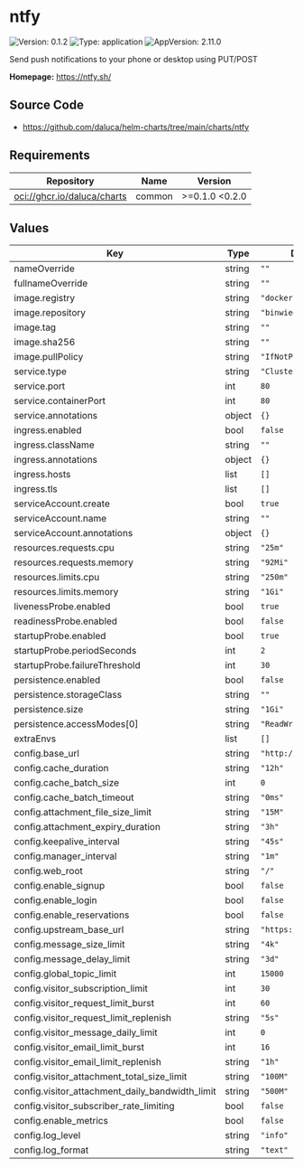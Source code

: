 # ntfy

![Version: 0.1.2](https://img.shields.io/badge/Version-0.1.2-informational?style=flat-square) ![Type: application](https://img.shields.io/badge/Type-application-informational?style=flat-square) ![AppVersion: 2.11.0](https://img.shields.io/badge/AppVersion-2.11.0-informational?style=flat-square)

Send push notifications to your phone or desktop using PUT/POST

**Homepage:** <https://ntfy.sh/>

## Source Code

* <https://github.com/daluca/helm-charts/tree/main/charts/ntfy>

## Requirements

| Repository | Name | Version |
|------------|------|---------|
| <oci://ghcr.io/daluca/charts> | common | >=0.1.0 <0.2.0 |

## Values

| Key | Type | Default | Description |
|-----|------|---------|-------------|
| nameOverride | string | `""` |  |
| fullnameOverride | string | `""` |  |
| image.registry | string | `"docker.io"` |  |
| image.repository | string | `"binwiederhier/ntfy"` |  |
| image.tag | string | `""` |  |
| image.sha256 | string | `""` |  |
| image.pullPolicy | string | `"IfNotPresent"` |  |
| service.type | string | `"ClusterIP"` |  |
| service.port | int | `80` |  |
| service.containerPort | int | `80` |  |
| service.annotations | object | `{}` |  |
| ingress.enabled | bool | `false` |  |
| ingress.className | string | `""` |  |
| ingress.annotations | object | `{}` |  |
| ingress.hosts | list | `[]` |  |
| ingress.tls | list | `[]` |  |
| serviceAccount.create | bool | `true` |  |
| serviceAccount.name | string | `""` |  |
| serviceAccount.annotations | object | `{}` |  |
| resources.requests.cpu | string | `"25m"` |  |
| resources.requests.memory | string | `"92Mi"` |  |
| resources.limits.cpu | string | `"250m"` |  |
| resources.limits.memory | string | `"1Gi"` |  |
| livenessProbe.enabled | bool | `true` |  |
| readinessProbe.enabled | bool | `false` |  |
| startupProbe.enabled | bool | `true` |  |
| startupProbe.periodSeconds | int | `2` |  |
| startupProbe.failureThreshold | int | `30` |  |
| persistence.enabled | bool | `false` |  |
| persistence.storageClass | string | `""` |  |
| persistence.size | string | `"1Gi"` |  |
| persistence.accessModes[0] | string | `"ReadWriteOnce"` |  |
| extraEnvs | list | `[]` |  |
| config.base_url | string | `"http://localhost"` |  |
| config.cache_duration | string | `"12h"` |  |
| config.cache_batch_size | int | `0` |  |
| config.cache_batch_timeout | string | `"0ms"` |  |
| config.attachment_file_size_limit | string | `"15M"` |  |
| config.attachment_expiry_duration | string | `"3h"` |  |
| config.keepalive_interval | string | `"45s"` |  |
| config.manager_interval | string | `"1m"` |  |
| config.web_root | string | `"/"` |  |
| config.enable_signup | bool | `false` |  |
| config.enable_login | bool | `false` |  |
| config.enable_reservations | bool | `false` |  |
| config.upstream_base_url | string | `"https://ntfy.sh"` |  |
| config.message_size_limit | string | `"4k"` |  |
| config.message_delay_limit | string | `"3d"` |  |
| config.global_topic_limit | int | `15000` |  |
| config.visitor_subscription_limit | int | `30` |  |
| config.visitor_request_limit_burst | int | `60` |  |
| config.visitor_request_limit_replenish | string | `"5s"` |  |
| config.visitor_message_daily_limit | int | `0` |  |
| config.visitor_email_limit_burst | int | `16` |  |
| config.visitor_email_limit_replenish | string | `"1h"` |  |
| config.visitor_attachment_total_size_limit | string | `"100M"` |  |
| config.visitor_attachment_daily_bandwidth_limit | string | `"500M"` |  |
| config.visitor_subscriber_rate_limiting | bool | `false` |  |
| config.enable_metrics | bool | `false` |  |
| config.log_level | string | `"info"` |  |
| config.log_format | string | `"text"` |  |
